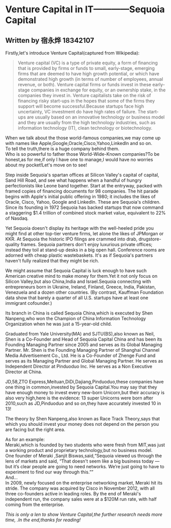 # Venture Capital in IT————Sequoia Capital
##  Written by 宿永烨 18342107
Firstly,let's introduce Venture Capital(captured from Wikipedia):
>Venture capital (VC) is a type of private equity, a form of financing that is provided by firms or funds to small, early-stage, emerging firms that are deemed to have high growth potential, or which have demonstrated high growth (in terms of number of employees, annual revenue, or both). Venture capital firms or funds invest in these early-stage companies in exchange for equity, or an ownership stake, in the companies they invest in. Venture capitalists take on the risk of financing risky start-ups in the hopes that some of the firms they support will become successful.Because startups face high uncertainty, VC investment do have high rates of failure. The start-ups are usually based on an innovative technology or business model and they are usually from the high technology industries, such as information technology (IT), clean technology or biotechnology.



When we talk about the those world-famous companies,we may come up with names like Apple,Google,Oracle,Cisco,Yahoo,Linkedln and so on.  
To tell the truth,there is a huge company behind them.  
Who is so powerful to father those World-Wide-Known companies?To be honest,as for me,if only I have one to manage,I would have no worries about my pocket!Let's move on to see!  

Step inside Sequoia's spartan offices at Silicon Valley's capital of capital, Sand Hill Road, and see what happens when a handful of hungry perfectionists like Leone band together. Start at the entryway, packed with framed copies of financing documents for 98 companies. The hit parade begins with Apple's initial public offering in 1980; it includes the likes of Oracle, Cisco, Yahoo, Google and LinkedIn. These are Sequoia's children. Since its founding in 1972 Sequoia has backed startups that now command a staggering $1.4 trillion of combined stock market value, equivalent to 22% of Nasdaq.  


Yet Sequoia doesn't display its heritage with the well-heeled pride you might find at other top-tier venture firms, let alone the likes of JPMorgan or KKR. At Sequoia the historic IPO filings are crammed into drab, drugstore-quality frames. Sequoia partners don't enjoy luxurious private offices; instead they toil at stand-up desks in a big open hall. Conference rooms are adorned with cheap plastic wastebaskets. It's as if Sequoia's partners haven't fully realized that they might be rich.

We might assume that Sequoia Capital is luck enough to have such American creative mind to make money for them.Yet it not only focus on Silicon Valley,but also China,India and Israel.Sequoia connecting with entrepreneurs born in Ukraine, Ireland, Finland, Greece, India, Pakistan, Venezuela and a dozen other countries. (By contrast, Kauffman Foundation data show that barely a quarter of all U.S. startups have at least one immigrant cofounder.)  

Its branch in China is called Sequoia China,which is executed by Shen Nanpeng,who won the Champion of China Information Technology Organization when he was just a 15-year-old child.  

Graduated from Yale University(MA) and SJTU(BS),also known as Neil, Shen is a Co-Founder and Head of Sequoia Capital China and has been its Founding Managing Partner since 2005 and serves as its Global Managing Partner. Mr. Shen is the Founding Managing Partner of Shanghai Channel Media Advertisement Co., Ltd. He is a Co-Founder of Zhenge Fund and serves as its Managing Partner and Global Managing Partner. He serves as Independent Director at Pinduoduo Inc. He serves as a Non Executive Director at China.  

JD,58,ZTO Express,Meituan,DiDi,Dajiang,Pinduoduo,these companies have one thing in common,invested by Sequoia Capital.You may say that they have enough money to invest every new-born Unicorn,but their accuracy is also very high,here is the evidence: 13 super Unicorns were born after 2010,such as JD,Pinduoduo and so on,they have accurately invested 10 in 13!  

The theory by Shen Nanpeng,also known as Race Track Theory,says that which you should invest your money does not depend on the person you are facing but the right area.  

As for an example:  
Meraki,which is founded by two students who were fresh from MIT,was just a working product and proprietary technology,but no business model.  
One founder of Meraki ,Sanjit Biswas,said,“Sequoia viewed us through the lens of markets and said, “That doesn't seem like a big business today — but it’s clear people are going to need networks. We’re just going to have to experiment to find our way through this.””  
And...  
In 2009, newly focused on the enterprise networking market, Meraki hit its stride. The company was acquired by Cisco in November 2012, with all three co-founders active in leading roles. By the end of Meraki's independent run, the company sales were at a $120M run rate, with half coming from the enterprise.

*This is only a len to show Venture Capital,the further research needs more time,
.In the end,thanks for reading!*